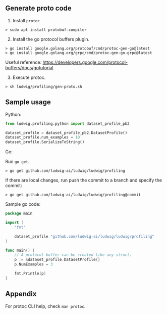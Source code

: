 ## Generate proto code

1. Install `protoc`

```
> sudo apt install protobuf-compiler
```

2. Install the go protocol buffers plugin.

```
> go install google.golang.org/protobuf/cmd/protoc-gen-go@latest
> go install google.golang.org/grpc/cmd/protoc-gen-go-grpc@latest
```

Useful reference: https://developers.google.com/protocol-buffers/docs/gotutorial

3. Execute protoc.

```
> sh ludwig/profiling/gen-proto.sh
```

## Sample usage

Python:

```python
from ludwig.profiling.python import dataset_profile_pb2

dataset_profile = dataset_profile_pb2.DatasetProfile()
dataset_profile.num_examples = 10
dataset_profile.SerializeToString()
```

Go:

Run `go get`.

```
> go get github.com/ludwig-ai/ludwig/ludwig/profiling
```

If there are local changes, run push the commit to a branch and specify the commit:

```
> go get github.com/ludwig-ai/ludwig/ludwig/profiling@commit
```

Sample go code:

```go
package main

import (
	"fmt"

	dataset_profile "github.com/ludwig-ai/ludwig/ludwig/profiling"
)

func main() {
	// A protocol buffer can be created like any struct.
	p := &dataset_profile.DatasetProfile{}
	p.NumExamples = 3

	fmt.Println(p)
}
```

## Appendix

For protoc CLI help, check `man protoc`.
